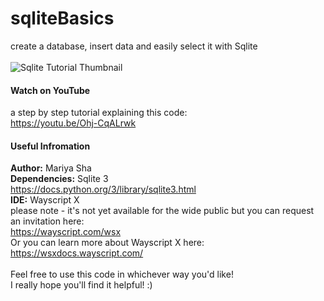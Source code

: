 # sqliteBasics
create a database, insert data and easily select it with Sqlite
<br>
<br>
![Sqlite Tutorial Thumbnail](https://user-images.githubusercontent.com/32107652/142879160-689e9aba-42ff-4134-aefd-a2e0224a00da.png)
<br>
#### Watch on YouTube
a step by step tutorial explaining this code:
<br>
https://youtu.be/Ohj-CqALrwk
<br>
#### Useful Infromation
<b>Author:</b> Mariya Sha
<br>
<b>Dependencies:</b> Sqlite 3
<br>
https://docs.python.org/3/library/sqlite3.html
<br>
<b>IDE:</b> Wayscript X
<br>
please note - it's not yet available for the wide public but you can request an invitation here:
<br>
https://wayscript.com/wsx
<br>
Or you can learn more about Wayscript X here:
<br>
https://wsxdocs.wayscript.com/
<br>
<br>
Feel free to use this code in whichever way you'd like!
<br>
I really hope you'll find it helpful! :)

